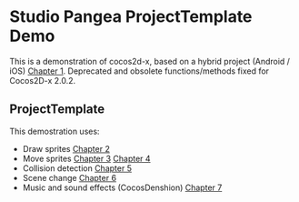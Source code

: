 Studio Pangea ProjectTemplate Demo
========================

This is a demonstration of cocos2d-x, based on a hybrid project (Android / iOS) [Chapter 1].
Deprecated and obsolete functions/methods fixed for Cocos2D-x 2.0.2.

ProjectTemplate
-----

This demostration uses:  

* Draw sprites [Chapter 2]
* Move sprites [Chapter 3] [Chapter 4]
* Collision detection [Chapter 5]
* Scene change [Chapter 6]
* Music and sound effects (CocosDenshion) [Chapter 7]

[Chapter 1]: http://www.cocos2d-x.org/projects/cocos2d-x/wiki/Chapter_1_-_How_to_Create_a_New_cocos2d-x_project_on_multi-platforms

[Chapter 2]: http://www.cocos2d-x.org/projects/cocos2d-x/wiki/Chapter_2_-_How_to_Add_a_sprite

[Chapter 3]: http://www.cocos2d-x.org/projects/cocos2d-x/wiki/Chapter_3_-_How_to_Move_a_sprite

[Chapter 4]: http://www.cocos2d-x.org/projects/cocos2d-x/wiki/Chapter_4_-_How_to_Fire_some_Bullets

[Chapter 5]: http://www.cocos2d-x.org/projects/cocos2d-x/wiki/Chapter_5_-_How_to_Detect_the_Collisions

[Chapter 6]: http://www.cocos2d-x.org/projects/cocos2d-x/wiki/Chapter_6_-_How_to_Play_Music_and_Sound_Effect

[Chapter 7]: http://www.cocos2d-x.org/projects/cocos2d-x/wiki/Chapter_7_-_Some_Icing_on_the_Cake
